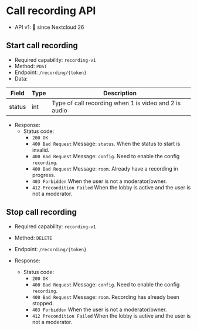 # Call recording API

* API v1: 🏁 since Nextcloud 26

## Start call recording

* Required capability: `recording-v1`
* Method: `POST`
* Endpoint: `/recording/{token}`
* Data:

| Field  | Type | Description                                           |
| ------ | ---- | ----------------------------------------------------- |
| status | int  | Type of call recording when 1 is video and 2 is audio |

* Response:
    - Status code:
        + `200 OK`
        + `400 Bad Request` Message: `status`. When the status to start is invalid.
        + `400 Bad Request` Message: `config`. Need to enable the config `recording`.
        + `400 Bad Request` Message: `room`. Already have a recording in progress.
        + `403 Forbidden` When the user is not a moderator/owner.
        + `412 Precondition Failed` When the lobby is active and the user is not a moderator.

## Stop call recording

* Required capability: `recording-v1`
* Method: `DELETE`
* Endpoint: `/recording/{token}`

* Response:
    - Status code:
        + `200 OK`
        + `400 Bad Request` Message: `config`. Need to enable the config `recording`.
        + `400 Bad Request` Message: `room`. Recording has already been stopped.
        + `403 Forbidden` When the user is not a moderator/owner.
        + `412 Precondition Failed` When the lobby is active and the user is not a moderator.
